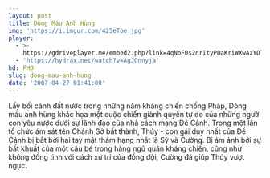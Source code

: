 ```yaml
---
layout: post
title: Dòng Máu Anh Hùng
img: 'https://i.imgur.com/425eToe.jpg'
player:
  - >-
    https://gdriveplayer.me/embed2.php?link=4qNoF0s2nrItyPOaKriWXwAzYDTZ9PO0%252FdY6yDOXeqOdQU%252FCzoOwc8kILXtNphBZQ5XyGWwSfLc1SLirvqg%252BqQCeoyjJwiwGZxBG0LuNomcIINzbZND86zbdQl0%252FSdHjAoOpwKOofTs7jl9%252BWT%252FdtxENaFeIWN0mZ22QVgsybx6G4apoy0oGgPW5iYmRcw7zT2IFJbek0CTKXtbX9v2dtP
  - 'https://hydrax.net/watch?v=AgJOnnyja'
hd: FHD
slug: dong-mau-anh-hung
date: '2007-04-27 01:41:00'
---
```

Lấy bối cảnh đất nước trong những năm kháng chiến chống Pháp, Dòng máu anh hùng khắc họa một cuộc chiến giành quyền tự do của những người con yêu nước dưới sự lãnh đạo của nhà cách mạng Đề Cảnh. Trong một lần tổ chức ám sát tên Chánh Sở bất thành, Thúy - con gái duy nhất của Đề Cảnh bị bắt bởi hai tay mật thám hạng nhất là Sỹ và Cường. Bị ám ảnh bởi sự bất khuất của một cậu bé trong hàng ngũ quân kháng chiến, cũng như không đồng tình với cách xử trí của đồng đội, Cường đã giúp Thúy vượt ngục.
